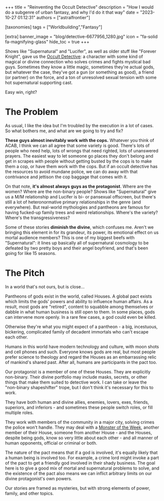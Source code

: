 +++
title = "Reinventing the Occult Detective"
description = "How I would do a subgenre of urban fantasy, and why I'd do it that way"
date = "2023-10-27 01:12:31"
authors = ["astralfrontier"]

[taxonomies]
tags = ["Worldbuilding","Fantasy"]

[extra]
banner_image = "blog/detective-6677956_1280.jpg"
icon = "fa-solid fa-magnifying-glass"
hide_toc = true
+++

Shows like "Supernatural" and "Lucifer", as well as older stuff like "Forever Knight",
gave us the [Occult Detective](https://tvtropes.org/pmwiki/pmwiki.php/Main/OccultDetective):
a character with some kind of magical or divine connection who solves crimes and fights mystical bad guys.
Sometimes they know a little magic, sometimes they're actual gods, but whatever the case,
they've got a gun (or something as good), a friend (or partner) on the force,
and a ton of unresolved sexual tension with some hot supernatural supporting cast.

Easy win, right?

<!-- more -->

# The Problem

As usual, I like the idea but I'm troubled by the execution in a lot of cases. So what bothers me, and what are we going to try and fix?

**These guys almost inevitably work with the cops.** Whatever you think of ACAB, I think we can all agree that some variety is good.
There's lots of people who need help, lots of wrongs that need righted, lots of unanswered prayers.
The easiest way to let someone go places they don't belong and get in scrapes with people without getting busted by the cops
is to make them a cop, or have them work with the cops.
But if an occult detective has the resources to avoid mundane police, we can do away with that contrivance
and jettison the cop baggage that comes with it.

On that note, **it's almost always guys as the protagonist**. Where are the women? Where are the non-binary people?
Shows like "Supernatural" give us a M/M relationship and Lucifer is bi- or pansexual offscreen,
but there's still a lot of heteronormative primary relationships in the genre (and everywhere).
But real-world mythologies and pantheons are famous for having fucked-up family trees and weird relationships.
Where's the variety? Where's the transgressiveness?

Some of these stories **diminish the divine**, which confuses me.
Aren't we bringing this element in for its grandeur, its power, its emotional effect on us mortal audience members?
This is one of my biggest beefs with "Supernatural":
it lines up basically all of supernatural cosmology to be defeated by two pretty boys and their angel boyfriend,
and that's been going for like 15 seasons.

# The Pitch

In a world that's not ours, but is close...

Pantheons of gods exist in the world, called Houses. A global pact exists which limits the gods' powers and ability to influence human affairs.
As a result, most gods are "retired", content to squabble among themselves or dabble in what human business is still open to them.
In some places, gods can intervene more openly. In a rare few cases, a god could even be killed.

Otherwise they're what you might expect of a pantheon - a big, incestuous, bickering, complicated family of decadent immortals who can't escape each other.

Humans in this world have modern technology and culture, with moon shots and cell phones and such.
Everyone knows gods are real, but most people prefer science to theology and regard the Houses as an embarrassing relic of mankind's shared past.
After all, humans are participants in the pact too.

Our protagonist is a member of one of these Houses. They are explicitly non-binary.
Their divine portfolio may include masks, secrets, or other things that make them suited to detective work.
I can take or leave the "non-binary shapeshifter" trope, but I don't think it's necessary for this to work.

They have both human and divine allies, enemies, lovers, exes, friends, superiors, and inferiors -
and sometimes these people switch roles, or fill multiple roles.

They work with members of the community in a major city, solving crimes the police won't handle.
They may deal with a [Monster of the Week](https://tvtropes.org/pmwiki/pmwiki.php/Main/MonsterOfTheWeek),
another member of their House, someone from another House - and the Houses, despite being gods, know so very little about each other -
and all manner of human opponents, official or criminal or both.

The nature of the pact means that if a god is involved, it's equally likely that a human being is involved too.
For example, a crime lord might invoke a part of the pact to get a friendly god involved in their shady business.
The goal here is to give a good mix of mortal and supernatural problems to solve,
and the existence of the pact also means we can inflict arbitrary limits on our divine protagonist's own powers.

Our stories are framed as mysteries, but with strong elements of power, family, and other topics.